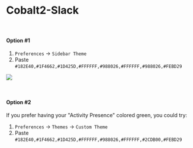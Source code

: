 # Cobalt2-Slack

&nbsp;
&nbsp;

#### Option #1

1. `Preferences` → `Sidebar Theme`
2. Paste `#182E40,#1F4662,#1D425D,#FFFFFF,#988026,#FFFFFF,#988026,#FEBD29` 

![](http://wes.io/gk6u/content?🔥)

&nbsp;
&nbsp;
&nbsp;

#### Option #2
If you prefer having your "Activity Presence" colored green, you could try:
1. `Preferences` → `Themes` → `Custom Theme`
2. Paste `#182E40,#1F4662,#1D425D,#FFFFFF,#988026,#FFFFFF,#2CDB00,#FEBD29` 

&nbsp;
&nbsp;
&nbsp;

